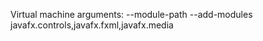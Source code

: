 Virtual machine arguments: --module-path <directory where you store javafx libraries> --add-modules javafx.controls,javafx.fxml,javafx.media
